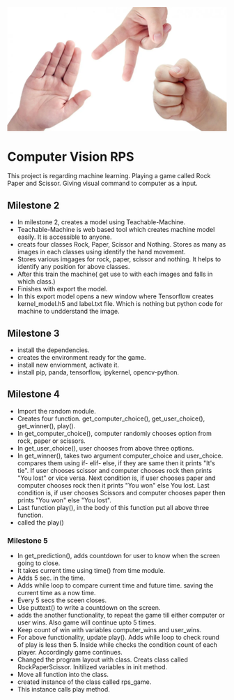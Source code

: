 ![alt text](https://raw.githubusercontent.com/snehalkarmuse/computer-vision-rock-paper-scissors/main/img/rps.webp)

# Computer Vision RPS
This project is regarding machine learning. Playing a game called Rock Paper and Scissor. Giving visual command to computer as a input.

## Milestone 2
- In milestone 2, creates a model using Teachable-Machine. 
- Teachable-Machine is web based tool which creates machine model easily. It is accessible to anyone.
- creats four classes Rock, Paper, Scissor and Nothing. Stores as many as images in each classes using identify the hand movement.
- Stores various imgages for rock, paper, scissor and nothing. It helps to identify any position for above classes.
- After this train the machine( get use to with each images and falls in which class.)
- Finishes with export the model. 
- In this export model opens a new window where Tensorflow creates kernel_model.h5 and label.txt file. Which is nothing but python code for machine to undderstand the image.

## Milestone 3
- install the dependencies.
- creates the environment ready for the game.
- install new enviornment, activate it.
- install pip, panda, tensorflow, ipykernel, opencv-python.

## Milestone 4
- Import the random module.
- Creates four function. get_computer_choice(), get_user_choice(), get_winner(), play().
- In get_computer_choice(), computer randomly chooses option from rock, paper or scissors.
- In get_user_choice(), user chooses from above three options.
- In get_winner(), takes two argument computer_choice and user_choice. compares them using if- elif- else, if they are same then it prints "It's tie". If user chooses scissor and computer chooses rock then prints "You lost" or vice versa. Next condition is, if user chooses paper and computer chooses rock then it prints "You won" else You lost. Last condition is, if user chooses Scissors and computer chooses paper then prints "You won" else "You lost".
- Last function play(), in the body of this function put all above three function.
- called the play()

### Milestone 5
- In get_prediction(), adds countdown for user to know when the screen going to close. 
- It takes current time using time() from time module.
- Adds 5 sec. in the time.
- Adds while loop to compare current time and future time. saving the current time as a now time.
- Every 5 secs the sceen closes.
- Use puttext() to write a countdown on the screen.
- adds the another functionality, to repeat the game till either computer or user wins. Also game will continue upto 5 times.
- Keep count of win with variables computer_wins and user_wins.
- For above functionality, update play(). Adds while loop to check round of play is less then 5. Inside while checks the        condition count of each player. Accordingly game continues.
- Changed the program layout with class. Creats class called RockPaperScissor. Initilized variables in init method.
- Move all function into the class.
- created instance of the class called rps_game.
- This instance calls play method.